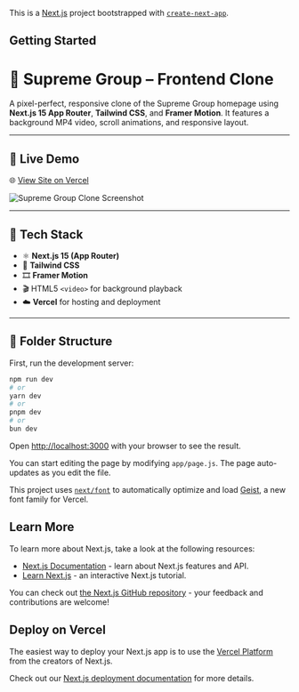 This is a [Next.js](https://nextjs.org) project bootstrapped with [`create-next-app`](https://github.com/vercel/next.js/tree/canary/packages/create-next-app).

## Getting Started


# 🚗 Supreme Group – Frontend Clone

A pixel-perfect, responsive clone of the Supreme Group homepage using **Next.js 15 App Router**, **Tailwind CSS**, and **Framer Motion**. It features a background MP4 video, scroll animations, and responsive layout.

---

## 🔗 Live Demo

🌐 [View Site on Vercel](https://supreme-group-frontend.vercel.app)

![Supreme Group Clone Screenshot](https://raw.githubusercontent.com/mk3638432/supreme-group-frontend/master/public/screenshot.png)

---

## 🧱 Tech Stack

- ⚛️ **Next.js 15 (App Router)**
- 🎨 **Tailwind CSS**
- 🎞 **Framer Motion**
- 🎬 HTML5 `<video>` for background playback
- ☁️ **Vercel** for hosting and deployment

---

## 📁 Folder Structure





First, run the development server:

```bash
npm run dev
# or
yarn dev
# or
pnpm dev
# or
bun dev
```

Open [http://localhost:3000](http://localhost:3000) with your browser to see the result.

You can start editing the page by modifying `app/page.js`. The page auto-updates as you edit the file.

This project uses [`next/font`](https://nextjs.org/docs/app/building-your-application/optimizing/fonts) to automatically optimize and load [Geist](https://vercel.com/font), a new font family for Vercel.

## Learn More

To learn more about Next.js, take a look at the following resources:

- [Next.js Documentation](https://nextjs.org/docs) - learn about Next.js features and API.
- [Learn Next.js](https://nextjs.org/learn) - an interactive Next.js tutorial.

You can check out [the Next.js GitHub repository](https://github.com/vercel/next.js) - your feedback and contributions are welcome!

## Deploy on Vercel

The easiest way to deploy your Next.js app is to use the [Vercel Platform](https://vercel.com/new?utm_medium=default-template&filter=next.js&utm_source=create-next-app&utm_campaign=create-next-app-readme) from the creators of Next.js.

Check out our [Next.js deployment documentation](https://nextjs.org/docs/app/building-your-application/deploying) for more details.
